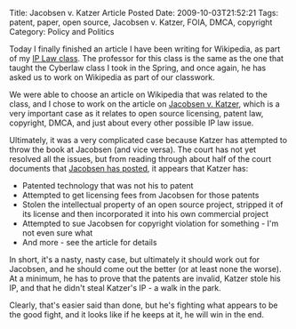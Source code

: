 Title: Jacobsen v. Katzer Article Posted
Date: 2009-10-03T21:52:21
Tags: patent, paper, open source, Jacobsen v. Katzer, FOIA, DMCA, copyright
Category: Policy and Politics

Today I finally finished an article I have been writing for Wikipedia, as part of my <a href="http://people.ischool.berkeley.edu/~bcarver/mediawiki/index.php/INFO_237_Fall_2009_Syllabus" target="_blank">IP Law class</a>. The professor for this class is the same as the one that taught the Cyberlaw class I took in the Spring, and once again, he has asked us to work on Wikipedia as part of our classwork.

We were able to choose an article on Wikipedia that was related to the class, and I chose to work on the article on <a href="http://en.wikipedia.org/wiki/Jacobsen_v._Katzer" target="_blank">Jacobsen v. Katzer</a>, which is a very important case as it relates to open source licensing, patent law, copyright, DMCA, and just about every other possible IP law issue.

Ultimately, it was a very complicated case because Katzer has attempted to throw the book at Jacobsen (and vice versa). The court has not yet resolved all the issues, but from reading through about half of the court documents that <a href="http://jmri.sourceforge.net/k/docket/index.shtml" target="_blank">Jacobsen has posted</a>, it appears that Katzer has:

 - Patented technology that was not his to patent
 - Attempted to get licensing fees from Jacobsen for those patents
 - Stolen the intellectual property of an open source project, stripped it of its license and then incorporated it into his own commercial project
 - Attempted to sue Jacobsen for copyright violation for something - I'm not even sure what
 - And more - see the article for details


In short, it's a nasty, nasty case, but ultimately it should work out for Jacobsen, and he should come out the better (or at least none the worse). At a minimum, he has to prove that the patents are invalid, Katzer stole his IP, and that he didn't steal Katzer's IP - a walk in the park.

Clearly, that's easier said than done, but he's fighting what appears to be the good fight, and it looks like if he keeps at it, he will win in the end.
